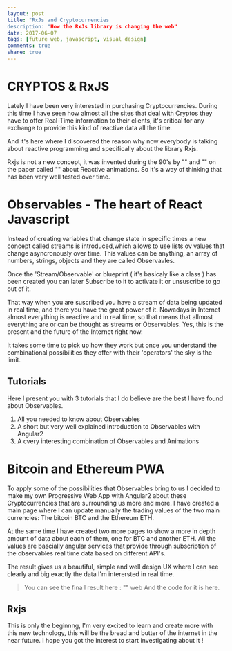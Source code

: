 ```yaml
---
layout: post
title: "RxJs and Cryptocurrencies
description: "How the RxJs library is changing the web"
date: 2017-06-07
tags: [future web, javascript, visual design]
comments: true
share: true
---
```


# CRYPTOS & RxJS

Lately I have been very interested in purchasing Cryptocurrencies. During this time I have seen how almost all the sites that deal with Cryptos they have to offer Real-Time information to their clients, it's critical for any exchange to provide this kind of reactive data all the time.

And it's here where I discovered the reason why now everybody is talking about reactive programming and specifically about the library Rxjs. 

Rxjs is not a new concept, it was invented during the 90's by "" and "" on the paper called "" about Reactive animations. So it's a way of thinking that has been very well tested over time.

# Observables - The heart of React Javascript

Instead of creating variables that change state in specific times a new concept called streams is introduced,which allows to use lists ov values that change asyncronously over time. This values can be anything, an array of numbers, strings, objects and they are called Observavles. 

Once the 'Stream/Observable' or blueprint ( it's basicaly like a class ) has been created you can later Subscribe to it to activate it or unsuscribe to go out of it.

That way when you are suscribed you have a stream of data being updated in real time, and there you have the great power of it. Nowadays in Internet almost everything is reactive and in real time, so that means that allmost everything are or can be thought as streams or Observables. Yes, this is the present and the future of the Internet right now.

It takes some time to pick up how they work but once you understand the combinational possibilities they offer with their 'operators' the sky is the limit.

## Tutorials

Here I present you with 3 tutorials that I do believe are the best I have found about Observables.

1. All you needed to know about Observables
2. A short but very well explained introduction to Observables with Angular2
3. A cvery interesting combination of Observables and Animations

# Bitcoin and Ethereum PWA

To apply some of the possibilities that Observables bring to us I decided to make my own Progressive Web App with Angular2 about these
Cryptocurrencies that are surrounding us more and more. I have created a main page where I can update manually the trading values of the two main currencies: The bitcoin BTC and the Ethereum ETH.

At the same time I have created two more pages to show a more in depth amount of data about each of them, one for BTC and another ETH. All the values are bascially angular services that provide through subscription of the observables real time data based on different API's.

The result gives us a beautiful, simple and well design UX where I can see clearly and big exactly the data I'm interersted in real time.

> You can see the fina l result here : "" web
> And the code for it is here.

## Rxjs

This is only the beginnng, I'm very excited to learn and create more with this new technology, this will be the bread and butter of the internet in the near future. I hope you got the interest to start investigating about it !
